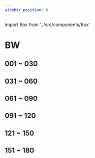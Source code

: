 ```yaml
---
sidebar_position: 8
---
```

import Box from '../src/components/Box'

# BW

## 001 ~ 030
<Box dexid="bw" index="0" title="001 ~ 030" />

## 031 ~ 060
<Box dexid="bw" index="1" title="031 ~ 060" />

## 061 ~ 090
<Box dexid="bw" index="2" title="061 ~ 090" />

## 091 ~ 120
<Box dexid="bw" index="3" title="091 ~ 120" />

## 121 ~ 150
<Box dexid="bw" index="4" title="121 ~ 150" />

## 151 ~ 180
<Box dexid="bw" index="5" title="151 ~ 180" />
